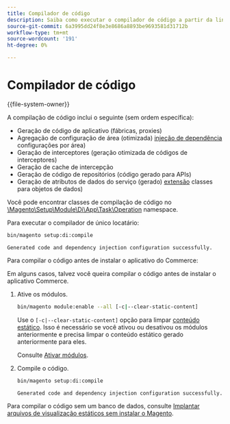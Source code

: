 ```yaml
---
title: Compilador de código
description: Saiba como executar o compilador de código a partir da linha de comando.
source-git-commit: 6a3995dd24f8e3e8686a8893be9693581d31712b
workflow-type: tm+mt
source-wordcount: '191'
ht-degree: 0%

---
```



# Compilador de código

{{file-system-owner}}

A compilação de código inclui o seguinte (sem ordem específica):

- Geração de código de aplicativo (fábricas, proxies)
- Agregação de configuração de área (otimizada) [injeção de dependência](https://glossary.magento.com/dependency-injection) configurações por área)
- Geração de interceptores (geração otimizada de códigos de interceptores)
- Geração de cache de intercepção
- Geração de código de repositórios (código gerado para APIs)
- Geração de atributos de dados do serviço (gerado) [extensão](https://glossary.magento.com/extension) classes para objetos de dados)

Você pode encontrar classes de compilação de código no [\Magento\Setup\Module\Di\App\Task\Operation][operation] namespace.

Para executar o compilador de único locatário:

```bash
bin/magento setup:di:compile
```

```terminal
Generated code and dependency injection configuration successfully.
```

Para compilar o código antes de instalar o aplicativo do Commerce:

Em alguns casos, talvez você queira compilar o código antes de instalar o aplicativo Commerce.

1. Ative os módulos.

   ```bash
   bin/magento module:enable --all [-c|--clear-static-content]
   ```

   Use o `[-c|--clear-static-content]` opção para limpar [conteúdo estático](https://glossary.magento.com/static-content). Isso é necessário se você ativou ou desativou os módulos anteriormente e precisa limpar o conteúdo estático gerado anteriormente para eles.

   Consulte [Ativar módulos](https://devdocs.magento.com/guides/v2.4/install-gde/install/cli/install-cli-subcommands-enable.html).

1. Compile o código.

   ```bash
   bin/magento setup:di:compile
   ```

   ```terminal
   Generated code and dependency injection configuration successfully.
   ```

Para compilar o código sem um banco de dados, consulte [Implantar arquivos de visualização estáticos sem instalar o Magento](../cli/static-view-file-deployment.md).

<!-- link definitions -->

[operation]: https://github.com/magento/magento2/blob/2.4/setup/src/Magento/Setup/Module/Di/App/Task/Operation
